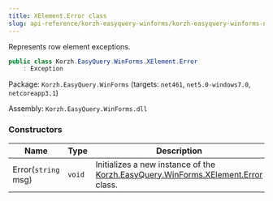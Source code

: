 ```yaml
---
title: XElement.Error class
slug: api-reference/korzh-easyquery-winforms/korzh-easyquery-winforms-namespace/xelement-error-class
---
```


Represents row element exceptions.
```csharp
public class Korzh.EasyQuery.WinForms.XElement.Error
    : Exception

```
Package: `Korzh.EasyQuery.WinForms` (targets: `net461`, `net5.0-windows7.0`, `netcoreapp3.1`)

Assembly: `Korzh.EasyQuery.WinForms.dll`

### Constructors

| Name | Type | Description | 
| --- | --- | --- | 
| Error(`string` msg) | `void` | Initializes a new instance of the [Korzh.EasyQuery.WinForms.XElement.Error](//easyquery/docs/api-reference/korzh-easyquery-winforms/korzh-easyquery-winforms-namespace/xelement-class) class. |